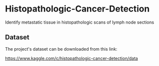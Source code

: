 # Histopathologic-Cancer-Detection
Identify metastatic tissue in histopathologic scans of lymph node sections

## Dataset

The project's dataset can be downloaded from this link:

https://www.kaggle.com/c/histopathologic-cancer-detection/data
